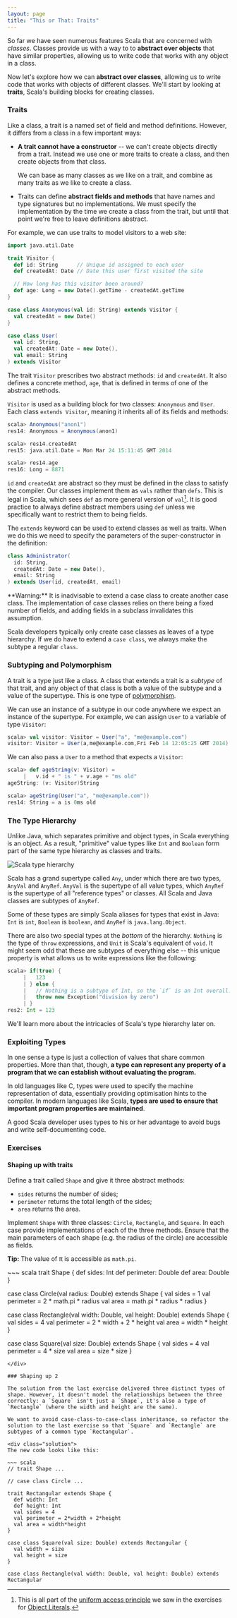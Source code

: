 ```yaml
---
layout: page
title: "This or That: Traits"
---
```


So far we have seen numerous features Scala that are concerned with *classes*. Classes provide us with a way to to **abstract over objects** that have similar properties, allowing us to write code that works with any object in a class.

Now let's explore how we can **abstract over classes**, allowing us to write code that works with objects of different classes. We'll start by looking at **traits**, Scala's building blocks for creating classes.

### Traits

Like a class, a trait is a named set of field and method definitions. However, it differs from a class in a few important ways:

 - **A trait cannot have a constructor** -- we can't create objects directly from a trait. Instead we use one or more traits to create a class, and then create objects from that class.

   We can base as many classes as we like on a trait, and combine as many traits as we like to create a class.

 - Traits can define **abstract fields and methods** that have names and type signatures but no implementations. We must specify the implementation by the time we create a class from the trait, but until that point we're free to leave definitions abstract.

For example, we can use traits to model visitors to a web site:

~~~ scala
import java.util.Date

trait Visitor {
  def id: String      // Unique id assigned to each user
  def createdAt: Date // Date this user first visited the site

  // How long has this visitor been around?
  def age: Long = new Date().getTime - createdAt.getTime
}

case class Anonymous(val id: String) extends Visitor {
  val createdAt = new Date()
}

case class User(
  val id: String,
  val createdAt: Date = new Date(),
  val email: String
) extends Visitor
~~~

The trait `Visitor` prescribes two abstract methods: `id` and `createdAt`. It also defines a concrete method, `age`, that is defined in terms of one of the abstract methods.

`Visitor` is used as a building block for two classes: `Anonymous` and `User`. Each class `extends Visitor`, meaning it inherits all of its fields and methods:

~~~ scala
scala> Anonymous("anon1")
res14: Anonymous = Anonymous(anon1)

scala> res14.createdAt
res15: java.util.Date = Mon Mar 24 15:11:45 GMT 2014

scala> res14.age
res16: Long = 8871
~~~

`id` and `createdAt` are abstract so they must be defined in the class to satisfy the compiler. Our classes implement them as `vals` rather than `defs`. This is legal in Scala, which sees `def` as more general version of `val`[^uap]. It is good practice to always define abstract members using `def` unless we specifically want to restrict them to being fields.

The `extends` keyword can be used to extend classes as well as traits. When we do this we need to specify the parameters of the super-constructor in the definition:

~~~ scala
class Administrator(
  id: String,
  createdAt: Date = new Date(),
  email: String
) extends User(id, createdAt, email)
~~~

<div class="alert alert-warning">
**Warning:** It is inadvisable to extend a case class to create another case class. The implementation of case classes relies on there being a fixed number of fields, and adding fields in a subclass invalidates this assumption.

Scala developers typically only create case classes as leaves of a type hierarchy. If we do have to extend a `case class`, we always make the subtype a regular `class`.
</div>

[^uap]: This is all part of the [uniform access principle] we saw in the exercises for [Object Literals](object-literals.html).

[uniform access principle]: http://en.wikipedia.org/wiki/Uniform_access_principle

### Subtyping and Polymorphism

A trait is a type just like a class. A class that extends a trait is a *subtype* of that trait, and any object of that class is both a value of the subtype and a value of the supertype. This is one type of [polymorphism](http://en.wikipedia.org/wiki/Polymorphism_(computer_science)).

We can use an instance of a subtype in our code anywhere we expect an instance of the supertype. For example, we can assign `User` to a variable of type `Visitor`:

~~~ scala
scala> val visitor: Visitor = User("a", "me@example.com")
visitor: Visitor = User(a,me@example.com,Fri Feb 14 12:05:25 GMT 2014)
~~~

We can also pass a `User` to a method that expects a `Visitor`:

~~~ scala
scala> def ageString(v: Visitor) =
     |   v.id + " is " + v.age + "ms old"
ageString: (v: Visitor)String

scala> ageString(User("a", "me@example.com"))
res14: String = a is 0ms old
~~~

### The Type Hierarchy

Unlike Java, which separates primitive and object types, in Scala everything is an object. As a result, "primitive" value types like `Int` and `Boolean` form part of the same type hierarchy as classes and traits.

<img src="scala-type-hierarchy.svg" alt="Scala type hierarchy">

Scala has a grand supertype called `Any`, under which there are two types, `AnyVal` and `AnyRef`. `AnyVal` is the supertype of all value types, which `AnyRef` is the supertype of all "reference types" or classes. All Scala and Java classes are subtypes of `AnyRef`.

Some of these types are simply Scala aliases for types that exist in Java: `Int` is `int`, `Boolean` is `boolean`, and `AnyRef` is `java.lang.Object`.

There are also two special types at the *bottom* of the hierarchy. `Nothing` is the type of `throw` expressions, and `Unit` is Scala's equivalent of `void`. It might seem odd that these are subtypes of everything else -- this unique property is what allows us to write expressions like the following:

~~~ scala
scala> if(true) {
     |   123
     | } else {
     |   // Nothing is a subtype of Int, so the `if` is an Int overall:
     |   throw new Exception("division by zero")
     | }
res2: Int = 123
~~~

We'll learn more about the intricacies of Scala's type hierarchy later on.

### Exploiting Types

In one sense a type is just a collection of values that share common properties. More than that, though, **a type can represent any property of a program that we can establish without evaluating the program.**

In old languages like C, types were used to specify the machine representation of data, essentially providing optimisation hints to the compiler. In modern languages like Scala, **types are used to ensure that important program properties are maintained**.

A good Scala developer uses types to his or her advantage to avoid bugs and write self-documenting code.

### Exercises

#### Shaping up with traits

Define a trait called `Shape` and give it three abstract methods:

 - `sides` returns the number of sides;
 - `perimeter` returns the total length of the sides;
 - `area` returns the area.

Implement `Shape` with three classes: `Circle`, `Rectangle`, and `Square`. In each case provide implementations of each of the three methods. Ensure that the main parameters of each shape (e.g. the radius of the circle) are accessible as fields.

**Tip:** The value of &pi; is accessible as `math.pi`.

<div class="solution">
~~~ scala
trait Shape {
  def sides: Int
  def perimeter: Double
  def area: Double
}

case class Circle(val radius: Double) extends Shape {
  val sides = 1
  val perimeter = 2 * math.pi * radius
  val area = math.pi * radius * radius
}

case class Rectangle(val width: Double, val height: Double) extends Shape {
  val sides = 4
  val perimeter = 2 * width + 2 * height
  val area = width * height
}

case class Square(val size: Double) extends Shape {
  val sides = 4
  val perimeter = 4 * size
  val area = size * size
}
~~~
</div>

### Shaping up 2

The solution from the last exercise delivered three distinct types of shape. However, it doesn't model the relationships between the three correctly: a `Square` isn't just a `Shape`, it's also a type of `Rectangle` (where the width and height are the same).

We want to avoid case-class-to-case-class inheritance, so refactor the solution to the last exercise so that `Square` and `Rectangle` are subtypes of a common type `Rectangular`.

<div class="solution">
The new code looks like this:

~~~ scala
// trait Shape ...

// case class Circle ...

trait Rectangular extends Shape {
  def width: Int
  def height: Int
  val sides = 4
  val perimeter = 2*width + 2*height
  val area = width*height
}

case class Square(val size: Double) extends Rectangular {
  val width = size
  val height = size
}

case class Rectangle(val width: Double, val height: Double) extends Rectangular
~~~
</div>
